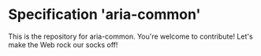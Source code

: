 
# Specification 'aria-common'

This is the repository for aria-common. You're welcome to contribute! Let's make the Web rock our socks
off!
